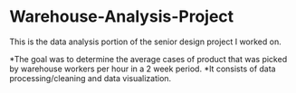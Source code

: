 # Warehouse-Analysis-Project
This is the data analysis portion of the senior design project I worked on.

*The goal was to determine the average cases of product that was picked by warehouse workers per hour in a 2 week period. 
*It consists of data processing/cleaning and data visualization.

